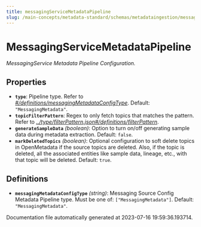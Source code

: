 ```yaml
---
title: messagingServiceMetadataPipeline
slug: /main-concepts/metadata-standard/schemas/metadataingestion/messagingservicemetadatapipeline
---
```


# MessagingServiceMetadataPipeline

*MessagingService Metadata Pipeline Configuration.*

## Properties

- **`type`**: Pipeline type. Refer to *[#/definitions/messagingMetadataConfigType](#definitions/messagingMetadataConfigType)*. Default: `"MessagingMetadata"`.
- **`topicFilterPattern`**: Regex to only fetch topics that matches the pattern. Refer to *[../type/filterPattern.json#/definitions/filterPattern](#/type/filterPattern.json#/definitions/filterPattern)*.
- **`generateSampleData`** *(boolean)*: Option to turn on/off generating sample data during metadata extraction. Default: `false`.
- **`markDeletedTopics`** *(boolean)*: Optional configuration to soft delete topics in OpenMetadata if the source topics are deleted. Also, if the topic is deleted, all the associated entities like sample data, lineage, etc., with that topic will be deleted. Default: `true`.
## Definitions

- <a id="definitions/messagingMetadataConfigType"></a>**`messagingMetadataConfigType`** *(string)*: Messaging Source Config Metadata Pipeline type. Must be one of: `["MessagingMetadata"]`. Default: `"MessagingMetadata"`.


Documentation file automatically generated at 2023-07-16 19:59:36.193714.
